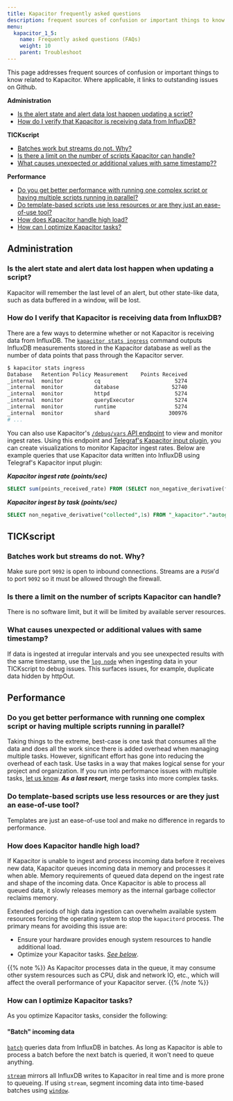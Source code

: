 ```yaml
---
title: Kapacitor frequently asked questions
description: frequent sources of confusion or important things to know related to Kapacitor.
menu:
  kapacitor_1_5:
    name: Frequently asked questions (FAQs)
    weight: 10
    parent: Troubleshoot
---
```


This page addresses frequent sources of confusion or important things to know related to Kapacitor.
Where applicable, it links to outstanding issues on Github.

**Administration**  

- [Is the alert state and alert data lost happen updating a script?](#is-the-alert-state-and-alert-data-lost-happen-when-updating-a-script)  
- [How do I verify that Kapacitor is receiving data from InfluxDB?](#how-do-i-verify-that-kapacitor-is-receiving-data-from-influxdb)

**TICKscript**  

- [Batches work but streams do not. Why?](#batches-work-but-streams-do-not-why)  
- [Is there a limit on the number of scripts Kapacitor can handle?](#is-there-a-limit-on-the-number-of-scripts-kapacitor-can-handle)
- [What causes unexpected or additional values with same timestamp??](#what-causes-unexpected-or-additional-values-with-same-timestamp)

**Performance**  

- [Do you get better performance with running one complex script or having multiple scripts running in parallel?](#do-you-get-better-performance-with-running-one-complex-script-or-having-multiple-scripts-running-in-parallel)  
- [Do template-based scripts use less resources or are they just an ease-of-use tool?](#do-template-based-scripts-use-less-resources-or-are-they-just-an-ease-of-use-tool)  
- [How does Kapacitor handle high load?](#how-does-kapacitor-handle-high-load)
- [How can I optimize Kapacitor tasks?](#how-can-i-optimize-kapacitor-tasks)

## Administration

### Is the alert state and alert data lost happen when updating a script?

Kapacitor will remember the last level of an alert, but other state-like data, such as data buffered in a window, will be lost.

### How do I verify that Kapacitor is receiving data from InfluxDB?

There are a few ways to determine whether or not Kapacitor is receiving data from InfluxDB.
The [`kapacitor stats ingress`](/kapacitor/v1.5/working/cli_client/#stats-ingress) command
outputs InfluxDB measurements stored in the Kapacitor database as well as the number
of data points that pass through the Kapacitor server.

```bash
$ kapacitor stats ingress
Database   Retention Policy Measurement    Points Received
_internal  monitor          cq                        5274
_internal  monitor          database                 52740
_internal  monitor          httpd                     5274
_internal  monitor          queryExecutor             5274
_internal  monitor          runtime                   5274
_internal  monitor          shard                   300976
# ...
```

You can also use Kapacitor's [`/debug/vars` API endpoint](/kapacitor/v1.5/working/api/#debug-vars-http-endpoint)
to view and monitor ingest rates.
Using this endpoint and [Telegraf's Kapacitor input plugin](https://github.com/influxdata/telegraf/tree/master/plugins/inputs/kapacitor),
you can create visualizations to monitor Kapacitor ingest rates.
Below are example queries that use Kapacitor data written into InfluxDB using
Telegraf's Kapacitor input plugin:

_**Kapacitor ingest rate (points/sec)**_
```sql
SELECT sum(points_received_rate) FROM (SELECT non_negative_derivative(first("points_received"),1s) as points_received_rate FROM "_kapacitor"."autogen"."ingress" WHERE time > :dashboardTime: GROUP BY "database", "retention_policy", "measurement", time(1m)) WHERE time > :dashboardTime: GROUP BY time(1m)
```

_**Kapacitor ingest by task (points/sec)**_
```sql
SELECT non_negative_derivative("collected",1s) FROM "_kapacitor"."autogen"."edges" WHERE time > now() - 15m AND ("parent"='stream' OR "parent"='batch') GROUP BY task
```

## TICKscript

### Batches work but streams do not. Why?

Make sure port `9092` is open to inbound connections.
Streams are a `PUSH`'d to port `9092` so it must be allowed through the firewall.

### Is there a limit on the number of scripts Kapacitor can handle?

There is no software limit, but it will be limited by available server resources.

### What causes unexpected or additional values with same timestamp?

If data is ingested at irregular intervals and you see unexpected results with the same timestamp, use the [`log node`](/kapacitor/v1.5/nodes/log_node) when ingesting data in your TICKscript to debug issues. This surfaces issues, for example, duplicate data hidden by httpOut.

## Performance

### Do you get better performance with running one complex script or having multiple scripts running in parallel?

Taking things to the extreme, best-case is one task that consumes all the data and does all the work since there is added overhead when managing multiple tasks.
However, significant effort has gone into reducing the overhead of each task.
Use tasks in a way that makes logical sense for your project and organization.
If you run into performance issues with multiple tasks, [let us know](https://github.com/influxdata/kapacitor/issues/new).
_**As a last resort**_, merge tasks into more complex tasks.

### Do template-based scripts use less resources or are they just an ease-of-use tool?

Templates are just an ease-of-use tool and make no difference in regards to performance.

### How does Kapacitor handle high load?

If Kapacitor is unable to ingest and process incoming data before it receives new data,
Kapacitor queues incoming data in memory and processes it when able.
Memory requirements of queued data depend on the ingest rate and shape of the incoming data.
Once Kapacitor is able to process all queued data, it slowly releases memory
as the internal garbage collector reclaims memory.

Extended periods of high data ingestion can overwhelm available system resources
forcing the operating system to stop the `kapacitord` process.
The primary means for avoiding this issue are:

- Ensure your hardware provides enough system resources to handle additional load.
- Optimize your Kapacitor tasks. _[See below](#how-can-i-optimize-kapacitor-tasks)_.

{{% note %}}
As Kapacitor processes data in the queue, it may consume other system resources such as
CPU, disk and network IO, etc., which will affect the overall performance of your Kapacitor server.
{{% /note %}}

### How can I optimize Kapacitor tasks?

As you optimize Kapacitor tasks, consider the following:

#### "Batch" incoming data

[`batch`](/kapacitor/v1.5/nodes/batch_node/) queries data from InfluxDB in batches.
As long as Kapacitor is able to process a batch before the next batch is queried,
it won't need to queue anything.

[`stream`](/kapacitor/v1.5/nodes/stream_node/) mirrors all InfluxDB writes to
Kapacitor in real time and is more prone to queueing.
If using `stream`, segment incoming data into time-based batches using
[`window`](/kapacitor/v1.5/nodes/window_node/).
